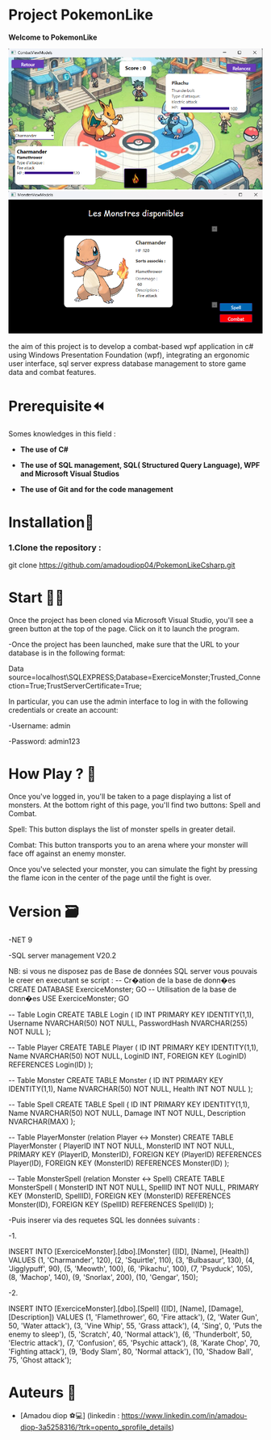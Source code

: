 ﻿# Project PokemonLike
**Welcome to PokemonLike**

<img src="./Ressources\images\PokemonLikeProject1.png" with="800" />
<img src="./Ressources\images\PokemonLikeProject.png" with="800" />

the aim of this project is to develop a combat-based wpf application in c# using Windows Presentation Foundation (wpf), integrating an ergonomic user interface, sql server express database management to store game data and combat features.

# Prerequisite⏪
Somes knowledges in this field :

- **The use of C#**

- **The use of SQL management, SQL(
Structured Query Language), WPF and Microsoft Visual Studios**

- **The use of Git and for the code management**

# Installation🔧

### 1.Clone the repository :

git clone https://github.com/amadoudiop04/PokemonLikeCsharp.git

# Start 🧑‍💻

Once the project has been cloned via Microsoft Visual Studio, you'll see a green button at the top of the page. 
Click on it to launch the program.

-Once the project has been launched, make sure that the URL to your database is in the following format:

Data source=localhost\SQLEXPRESS;Database=ExerciceMonster;Trusted_Connection=True;TrustServerCertificate=True;

In particular, you can use the admin interface to log in with the following credentials or create an account:

-Username: admin

-Password: admin123

# How Play ? 🔨

Once you've logged in, you'll be taken to a page displaying a list of monsters. At the bottom right of this page, you'll find two buttons: Spell and Combat.

Spell: This button displays the list of monster spells in greater detail.

Combat: This button transports you to an arena where your monster will face off against an enemy monster.

Once you've selected your monster, you can simulate the fight by pressing the flame icon in the center of the page until the fight is over.

# Version 🗃️
-NET 9

-SQL server management V20.2

NB: si vous ne disposez pas de Base de données SQL server vous pouvais le creer en executant se script :
  -- Cr�ation de la base de donn�es 
CREATE DATABASE ExerciceMonster; 
GO 
-- Utilisation de la base de donn�es 
USE ExerciceMonster; 
GO 

-- Table Login 
CREATE TABLE Login ( 
ID INT PRIMARY KEY IDENTITY(1,1), 
Username NVARCHAR(50) NOT NULL, 
PasswordHash NVARCHAR(255) NOT NULL 
); 

-- Table Player 
CREATE TABLE Player ( 
ID INT PRIMARY KEY IDENTITY(1,1), 
Name NVARCHAR(50) NOT NULL, 
LoginID INT, 
FOREIGN KEY (LoginID) REFERENCES Login(ID) 
); 

-- Table Monster 
CREATE TABLE Monster ( 
ID INT PRIMARY KEY IDENTITY(1,1), 
Name NVARCHAR(50) NOT NULL, 
Health INT NOT NULL 
); 

-- Table Spell 
CREATE TABLE Spell ( 
ID INT PRIMARY KEY IDENTITY(1,1), 
Name NVARCHAR(50) NOT NULL, 
Damage INT NOT NULL, 
Description NVARCHAR(MAX) 
); 

-- Table PlayerMonster (relation Player <-> Monster) 
CREATE TABLE PlayerMonster ( 
PlayerID INT NOT NULL, 
MonsterID INT NOT NULL, 
PRIMARY KEY (PlayerID, MonsterID), 
FOREIGN KEY (PlayerID) REFERENCES Player(ID), 
FOREIGN KEY (MonsterID) REFERENCES Monster(ID) 
); 

-- Table MonsterSpell (relation Monster <-> Spell)
CREATE TABLE MonsterSpell ( 
MonsterID INT NOT NULL, 
SpellID INT NOT NULL, 
PRIMARY KEY (MonsterID, SpellID), 
FOREIGN KEY (MonsterID) REFERENCES Monster(ID), 
FOREIGN KEY (SpellID) REFERENCES Spell(ID) 
);

-Puis inserer via des requetes SQL les données suivants :

-1.

INSERT INTO [ExerciceMonster].[dbo].[Monster] ([ID], [Name], [Health]) 
VALUES 
(1, 'Charmander', 120),
(2, 'Squirtle', 110),
(3, 'Bulbasaur', 130),
(4, 'Jigglypuff', 90),
(5, 'Meowth', 100),
(6, 'Pikachu', 100),
(7, 'Psyduck', 105),
(8, 'Machop', 140),
(9, 'Snorlax', 200),
(10, 'Gengar', 150);

-2.

INSERT INTO [ExerciceMonster].[dbo].[Spell] ([ID], [Name], [Damage], [Description]) 
VALUES 
(1, 'Flamethrower', 60, 'Fire attack'),
(2, 'Water Gun', 50, 'Water attack'),
(3, 'Vine Whip', 55, 'Grass attack'),
(4, 'Sing', 0, 'Puts the enemy to sleep'),
(5, 'Scratch', 40, 'Normal attack'),
(6, 'Thunderbolt', 50, 'Electric attack'),
(7, 'Confusion', 65, 'Psychic attack'),
(8, 'Karate Chop', 70, 'Fighting attack'),
(9, 'Body Slam', 80, 'Normal attack'),
(10, 'Shadow Ball', 75, 'Ghost attack');



# Auteurs 💸

- [Amadou diop ⚽💻] (linkedin : https://www.linkedin.com/in/amadou-diop-3a5258316/?trk=opento_sprofile_details)